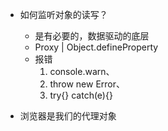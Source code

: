 - 如何监听对象的读写？
    - 是有必要的，数据驱动的底层
    - Proxy  |  Object.defineProperty
    - 报错  
        1. console.warn、
        2. throw new Error、
        3. try{} catch(e){}

- 浏览器是我们的代理对象